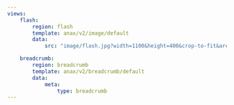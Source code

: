 ```yaml
---
views:
    flash:
        region: flash
        template: anax/v2/image/default
        data:
            src: "image/flash.jpg?width=1100&height=400&crop-to-fit&area=0,30,0,0"

    breadcrumb:
        region: breadcrumb
        template: anax/v2/breadcrumb/default
        data:
            meta:
                type: breadcrumb
---
```

